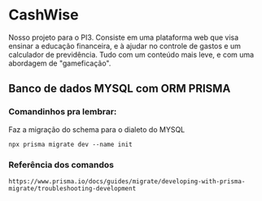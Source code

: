 # CashWise 

Nosso projeto para o PI3. Consiste em uma plataforma web 
que visa ensinar a educação financeira, e à ajudar no 
controle de gastos e um calculador de previdência. Tudo com 
um conteúdo mais leve, e com uma abordagem de "gameficação".

## Banco de dados MYSQL com ORM PRISMA

### Comandinhos pra lembrar:

Faz a migração do schema para o dialeto do MYSQL
```
npx prisma migrate dev --name init
```

### Referência dos comandos
`https://www.prisma.io/docs/guides/migrate/developing-with-prisma-migrate/troubleshooting-development`